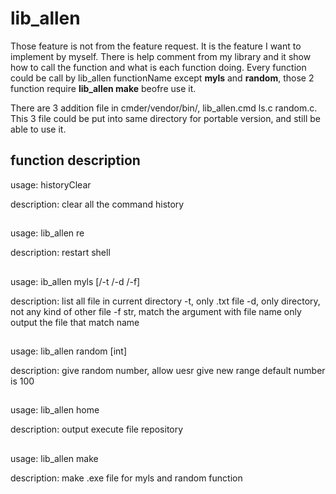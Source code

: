 # lib_allen
Those feature is not from the feature request. It is the feature I want to implement
by myself. There is help comment from my library and it show how to call the function
and what is each function doing. Every function could be call by lib_allen functionName
except **myls** and **random**, those 2 function require **lib_allen make** beofre use it.

There are 3 addition file in cmder/vendor/bin/, lib_allen.cmd ls.c random.c. This 3 file 
could be put into same directory for portable version, and still be able to use it.

## function description 
usage: 
historyClear

description:
clear all the command history

##
usage:
lib_allen re

description:
restart shell

##
usage:
ib_allen myls [/-t /-d /-f]

description:
list all file in current directory
-t, only .txt file
-d, only directory, not any kind of other file
-f str, match the argument with file name
only output the file that match name

##
usage:
lib_allen random [int]

description:
give random number, allow uesr give new range
default number is 100

## 
usage:
lib_allen home

description:
output execute file repository

## 
usage:
lib_allen make

description:
make .exe file for myls and random function
